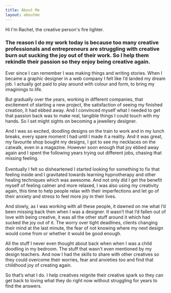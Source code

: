 ```yaml
---
title: About Me
layout: aboutme
---
```

Hi I'm Rachel, the creative person's fire lighter. 

### The reason I do my work today is because too many creative professionals and entrepreneurs are struggling with creative burn out sucking the joy out of their work. So I help them rekindle their passion so they enjoy being creative again.

Ever since I can remember I was making things and writing stories. When I became a graphic designer in a web company I felt like I’d landed my dream job. I actually got paid to play around with colour and form, to bring my imaginings to life.  

But gradually over the years, working in different companies, that excitement of starting a new project, the satisfaction of seeing my finished creation, it had ebbed away. And I convinced myself what I needed to get that passion back was to make real, tangible things I could touch with my hands. So I set might sights on becoming a jewellery designer. 

And I was so excited, doodling designs on the train to work and in my lunch breaks, every spare moment I had until I made it a reality. And it was great, my favourite shop bought my designs, I got to see my necklaces on the catwalk, even in a magazine. However soon enough that joy ebbed away again and I spent the following years trying out different jobs, chasing that missing feeling.\
\
Eventually I felt so disheartened I started looking for something to fix that feeling inside and I gravitated towards learning hypnotherapy and other healing techniques which was awesome. And not only did I get the benefit myself of feeling calmer and more relaxed, I was also using my creativity again, this time to help people relax with their imperfections and let go of their anxiety and stress to feel more joy in their lives. 

And slowly, as I was working with all these people, it dawned on me what I’d been missing back then when I was a designer. It wasn’t that I’d fallen out of love with being creative, it was all the other stuff around it which had sucked the joy out of it. The worry over tight deadlines, clients changing their mind at the last minute, the fear of not knowing where my next design would come from or whether it would be good enough. 

All the stuff I never even thought about back when when I was a child doodling in my bedroom. The stuff that wasn't even mentioned by my design teachers. And now I had the skills to share with other creatives so they could overcome their worries, fear and anxieties too and find that childhood joy of creating again. 

So that’s what I do. I help creatives reignite their creative spark so they can get back to loving what they do right now without struggling for years to find the answers.